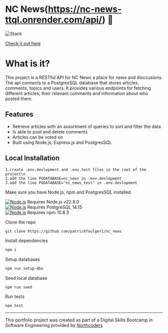 # NC News(https://nc-news-ttql.onrender.com/api/) 📰

![Stack](https://skillicons.dev/icons?i=js,nodejs,postgres,)

[Check it out here](https://nc-news-ttql.onrender.com/api)

# What is it?

This project is a RESTful API for NC News a place for news and disccusions. The api connects to a PostgresSQL database that stores articles, comments, topics and users. It provides various endpoints for fetching different articles, their relevant comments and information about who posted them.

## Features

- Retrieve articles with an assortment of queries to sort and filter the data
- Is able to post and delete comments
- Articles can be voted on
- Built using Node.js, Express.js and PostgresSQL

## Local Installation

```
1.create .env.devlopment and .env.test files in the root of the project\n
2.add the line PGDATABASE=nc_news in .env.devlopment
3.add the line PGDATABASE="nc_news_test" in .env.devlopment
```

Make sure you have Node.js, npm and PostgresSQL installed

[![Node.js](https://skillicons.dev/icons?i=nodejs)](https://nodejs.org/en/download) Requires Node.js v22.9.0  
[![Node.js](https://skillicons.dev/icons?i=postgres)](https://www.postgresql.org/download/) Requires PostgreSQL 14.15  
[![Node.js](https://skillicons.dev/icons?i=npm)](https://docs.npmjs.com/downloading-and-installing-node-js-and-npm) Requires npm 10.8.3

Clone the repo

```sh
git clone https://github.com/patrickfoulger1/nc_news
```

Install dependencies

```sh
npm i
```

Setup databases

```sh
npm run setup-dbs
```

Seed local database

```
npm run seed
```

Run tests

```sh
npm test
```

---

This portfolio project was created as part of a Digital Skills Bootcamp in Software Engineering provided by [Northcoders](https://northcoders.com/)
